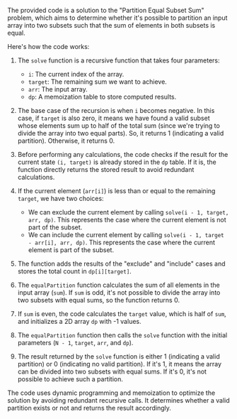 The provided code is a solution to the "Partition Equal Subset Sum" problem, which aims to determine whether it's possible to partition an input array into two subsets such that the sum of elements in both subsets is equal.

Here's how the code works:

1. The `solve` function is a recursive function that takes four parameters:
   - `i`: The current index of the array.
   - `target`: The remaining sum we want to achieve.
   - `arr`: The input array.
   - `dp`: A memoization table to store computed results.

2. The base case of the recursion is when `i` becomes negative. In this case, if `target` is also zero, it means we have found a valid subset whose elements sum up to half of the total sum (since we're trying to divide the array into two equal parts). So, it returns 1 (indicating a valid partition). Otherwise, it returns 0.

3. Before performing any calculations, the code checks if the result for the current state `(i, target)` is already stored in the `dp` table. If it is, the function directly returns the stored result to avoid redundant calculations.

4. If the current element (`arr[i]`) is less than or equal to the remaining `target`, we have two choices:
   - We can exclude the current element by calling `solve(i - 1, target, arr, dp)`. This represents the case where the current element is not part of the subset.
   - We can include the current element by calling `solve(i - 1, target - arr[i], arr, dp)`. This represents the case where the current element is part of the subset.

5. The function adds the results of the "exclude" and "include" cases and stores the total count in `dp[i][target]`.

6. The `equalPartition` function calculates the sum of all elements in the input array (`sum`). If `sum` is odd, it's not possible to divide the array into two subsets with equal sums, so the function returns 0.

7. If `sum` is even, the code calculates the `target` value, which is half of `sum`, and initializes a 2D array `dp` with -1 values.

8. The `equalPartition` function then calls the `solve` function with the initial parameters (`N - 1`, `target`, `arr`, and `dp`).

9. The result returned by the `solve` function is either 1 (indicating a valid partition) or 0 (indicating no valid partition). If it's 1, it means the array can be divided into two subsets with equal sums. If it's 0, it's not possible to achieve such a partition.

The code uses dynamic programming and memoization to optimize the solution by avoiding redundant recursive calls. It determines whether a valid partition exists or not and returns the result accordingly.